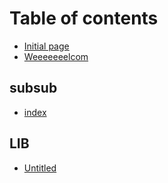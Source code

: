 # Table of contents

* [Initial page](README.md)
* [Weeeeeeelcom](weeeeeeelcom.md)

## subsub

* [index](subsub/untitled.md)

## LIB

* [Untitled](lib/untitled.md)

